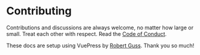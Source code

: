 # Contributing

Contributions and discussions are always welcome, no matter how large or small. Treat each other with respect. Read the [Code of Conduct](https://github.com/studio1902/statamic-peak/blob/main/.github/CODE_OF_CONDUCT.md).

These docs are setup using VuePress by [Robert Guss](https://github.com/robertguss/). Thank you so much!